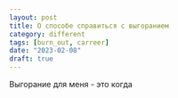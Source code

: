 ```yaml
---
layout: post
title: О способе справиться с выгоранием
category: different
tags: [burn_out, carreer]
date: "2023-02-08"
draft: true
---
```


Выгорание для меня - это когда 